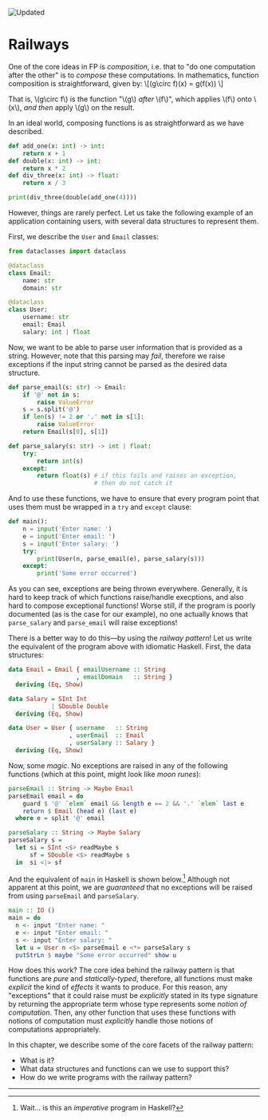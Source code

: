 ![Updated][update-shield]
# Railways

One of the core ideas in FP is _composition_, i.e. that to "do one computation after the other" is to _compose_ these computations. In mathematics, function composition is straightforward, given by:
\\[(g\circ f)(x) = g(f(x)) \\]

That is, \\(g\circ f\\) is the function "\\(g\\) _after_ \\(f\\)", which applies \\(f\\) onto \\(x\\), _and then_ apply \\(g\\) on the result.

In an ideal world, composing functions is as straightforward as we have described.

```python
def add_one(x: int) -> int:
    return x + 1
def double(x: int) -> int:
    return x * 2
def div_three(x: int) -> float:
    return x / 3

print(div_three(double(add_one(4))))
```

However, things are rarely perfect. Let us take the following example of an application containing users, with several data structures to represent them.

First, we describe the `User` and `Email` classes:

```python
from dataclasses import dataclass

@dataclass
class Email:
    name: str
    domain: str

@dataclass
class User:
    username: str
    email: Email
    salary: int | float
```

Now, we want to be able to parse user information that is provided as a string. However, note that this parsing may _fail_, therefore we raise exceptions if the input string cannot be parsed as the desired data structure.

```python
def parse_email(s: str) -> Email:
    if '@' not in s:
        raise ValueError
    s = s.split('@')
    if len(s) != 2 or '.' not in s[1]:
        raise ValueError
    return Email(s[0], s[1])

def parse_salary(s: str) -> int | float:
    try:
        return int(s)
    except:
        return float(s) # if this fails and raises an exception,
                        # then do not catch it
```

And to use these functions, we have to ensure that every program point that uses them must be wrapped in a `try` and `except` clause:

```python
def main():
    n = input('Enter name: ')
    e = input('Enter email: ')
    s = input('Enter salary: ')
    try:
        print(User(n, parse_email(e), parse_salary(s)))
    except:
        print('Some error occurred')
```
As you can see, exceptions are being thrown everywhere. Generally, it is hard to keep track of which functions raise/handle execptions, and also hard to compose exceptional functions! Worse still, if the program is poorly documented (as is the case for our example), no one actually knows that `parse_salary` and `parse_email` will raise exceptions!

There is a better way to do this&mdash;by using the _railway pattern_! Let us write the equivalent of the program above with idiomatic Haskell. First, the data structures:

```haskell
data Email = Email { emailUsername :: String
                   , emailDomain   :: String }
  deriving (Eq, Show)

data Salary = SInt Int 
            | SDouble Double
  deriving (Eq, Show)

data User = User { username   :: String
                 , userEmail  :: Email
                 , userSalary :: Salary }
  deriving (Eq, Show)
```

Now, some _magic_. No exceptions are raised in any of the following functions (which at this point, might look like _moon runes_):

```haskell
parseEmail :: String -> Maybe Email
parseEmail email = do
    guard $ '@' `elem` email && length e == 2 && '.' `elem` last e
    return $ Email (head e) (last e)
  where e = split '@' email

parseSalary :: String -> Maybe Salary
parseSalary s = 
  let si = SInt <$> readMaybe s
      sf = SDouble <$> readMaybe s
  in  si <|> sf
```

And the equivalent of `main` in Haskell is shown below.[^1] Although not apparent at this point, we are _guaranteed_ that no exceptions will be raised from using `parseEmail` and `parseSalary`.

```haskell
main :: IO ()
main = do
  n <- input "Enter name: "
  e <- input "Enter email: "
  s <- input "Enter salary: "
  let u = User n <$> parseEmail e <*> parseSalary s
  putStrLn $ maybe "Some error occurred" show u
```

How does this work? The core idea behind the railway pattern is that functions are _pure_ and _statically-typed_, therefore, all functions must make _explicit_ the kind of _effects_ it wants to produce. For this reason, any "exceptions" that it could raise must be _explicitly_ stated in its type signature by returning the appropriate term whose type represents some _notion of computation_. Then, any other function that uses these functions with notions of computation must _explicitly_ handle those notions of computations appropriately.

In this chapter, we describe some of the core facets of the railway pattern:
- What is it?
- What data structures and functions can we use to support this?
- How do we write programs with the railway pattern?

---
[^1]: Wait... is this an _imperative_ program in Haskell?

[update-shield]: https://img.shields.io/badge/LAST%20UPDATED-26%20OCT%202024-57ffd8?style=for-the-badge
